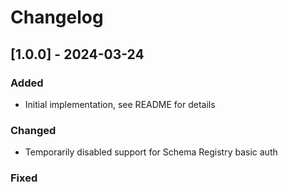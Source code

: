 # Changelog
## [1.0.0] - 2024-03-24

### Added
- Initial implementation, see README for details

### Changed
- Temporarily disabled support for Schema Registry basic auth

### Fixed
